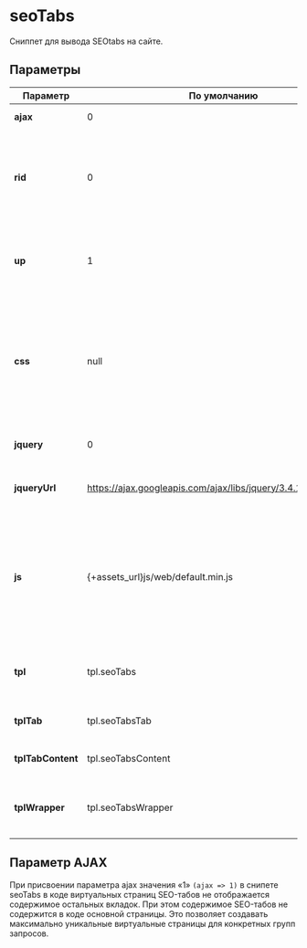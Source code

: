 # seoTabs

Сниппет для вывода SEOtabs на сайте.

## Параметры

| Параметр          | По умолчанию                                                     | Описание                                                                                                                                                                                                               |
| ----------------- | ---------------------------------------------------------------- | ---------------------------------------------------------------------------------------------------------------------------------------------------------------------------------------------------------------------- |
|**ajax**           | 0                                                                | Ajax загрузка данных таба 
|**rid**            | 0                                                                | ID ресурса из которого брать табы. Если не указан, используется ID текущего ресурса.
|**up**             | 1                                                                | Искать табы у родителей если у текущего ресурса их нет.
|**css**            | null                                                             | Если вы хотите использовать собственные стили - укажите путь к ним здесь, или очистите параметр и загрузите их вручную через шаблон  сайта.
|**jquery**         | 0                                                                | Нужно ли подключать jQuery.
|**jqueryUrl**      | https://ajax.googleapis.com/ajax/libs/jquery/3.4.1/jquery.min.js | URL, подключаемой библиотеки jQuery.
|**js**             | {+assets_url}js/web/default.min.js                               | Если вы хотите использовать  собственные скрипты - укажите путь к ним здесь, или очистите параметр и  загрузите их вручную через шаблон сайта.
|**tpl**            | tpl.seoTabs                                                      | Чанк, для оформления результата работы сниппета.
|**tplTab**         | tpl.seoTabsTab                                                   | Чанк, для оформления таба.
|**tplTabContent**  | tpl.seoTabsContent                                               | Чанк, для оформления контента таба.
|**tplWrapper**     | tpl.seoTabsWrapper                                               | Чанк-обёртка, для обертывания всех результатов.

## Параметр AJAX 

При присвоении параметра ajax значения «1» `(ajax => 1)`  в снипете seoTabs в коде виртуальных страниц SEO-табов не отображается содержимое остальных вкладок. При этом содержимое SEO-табов не содержится в коде основной страницы. Это позволяет создавать максимально уникальные виртуальные страницы для конкретных групп запросов. 
